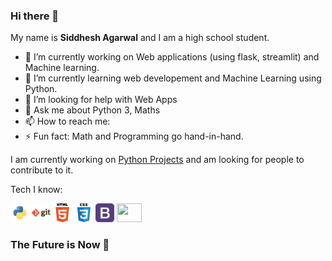 ### Hi there 👋
My name is **Siddhesh Agarwal** and I am a high school student.
- 🔭 I’m currently working on Web applications (using flask, streamlit) and Machine learning.
- 🌱 I’m currently learning web developement and Machine Learning using Python.
- 🤔 I’m looking for help with Web Apps
- 💬 Ask me about Python 3, Maths
- 📫 How to reach me: 
- ⚡ Fun fact: Math and Programming go hand-in-hand.

I am currently working on [Python Projects](https://github.com/Siddhesh-Agarwal/Python-Projects) and am looking for people to contribute to it.

Tech I know:

<code><img height="30" src="https://raw.githubusercontent.com/github/explore/80688e429a7d4ef2fca1e82350fe8e3517d3494d/topics/python/python.png"></code>
<code><img height="30" src="https://raw.githubusercontent.com/github/explore/80688e429a7d4ef2fca1e82350fe8e3517d3494d/topics/git/git.png"></code>
<code><img height="30" src="https://raw.githubusercontent.com/github/explore/80688e429a7d4ef2fca1e82350fe8e3517d3494d/topics/html/html.png"></code>
<code><img height="30" src="https://raw.githubusercontent.com/github/explore/80688e429a7d4ef2fca1e82350fe8e3517d3494d/topics/css/css.png"></code>
<code><img height="30" 
src="https://raw.githubusercontent.com/github/explore/80688e429a7d4ef2fca1e82350fe8e3517d3494d/topics/bootstrap/bootstrap.png"></code>
<code><img height="30" width="40" src="https://mms.businesswire.com/media/20200616005364/en/798639/23/Streamlit_Logo_%281%29.jpg"></code>

### The Future is Now 🤖

<!--
**Siddhesh-Agarwal/Siddhesh-Agarwal** is a ✨ _special_ ✨ repository because its `README.md` (this file) appears on your GitHub profile.

Here are some ideas to get you started:

- 🔭 I’m currently working on ...
- 🌱 I’m currently learning ...
- 👯 I’m looking to collaborate on ...
- 🤔 I’m looking for help with ...
- 💬 Ask me about ...
- 📫 How to reach me: ...
- 😄 Pronouns: ...
- ⚡ Fun fact: ...
-->
